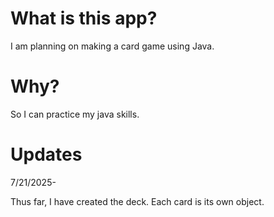 # What is this app?

I am planning on making a card game using Java.

# Why?

So I can practice my java skills.

# Updates
7/21/2025-

Thus far, I have created the deck. Each card is its own object.
